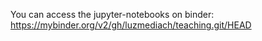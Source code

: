 You can access the jupyter-notebooks on binder: https://mybinder.org/v2/gh/luzmediach/teaching.git/HEAD
